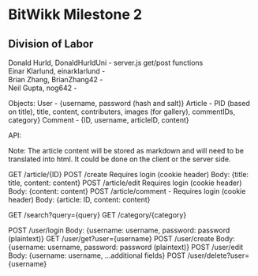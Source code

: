 <h1>BitWikk Milestone 2</h1>

<h2>Division of Labor</h2>
Donald Hurld, DonaldHurldUni - server.js get/post functions<br>
Einar Klarlund, einarklarlund - <br>
Brian Zhang, BrianZhang42 - <br>
Neil Gupta, nog642 - <br>

Objects:
User - {username, password (hash and salt)}
Article - PID (based on title), title, content, contributers, images (for gallery), commentIDs, category}
Comment - {ID, username, articleID, content}

API:

Note: The article content will be stored as markdown and will need to be translated into html. It could be done on the client or the server side.

GET  /article/{ID}
POST /create
        Requires login (cookie header)
        Body: {title: title, content: content}
POST /article/edit
        Requires login (cookie header)
        Body: {content: content}
POST /article/comment -
        Requires login (cookie header)
        Body: {article: ID, content: content}

GET  /search?query={query}
GET  /category/{category}

POST /user/login
        Body: {username: username, password: password (plaintext)}
GET  /user/get?user={username}
POST /user/create
        Body: {username: username, password: password (plaintext)}
POST /user/edit
        Body: {username: username, ...additional fields}
POST /user/delete?user={username}
